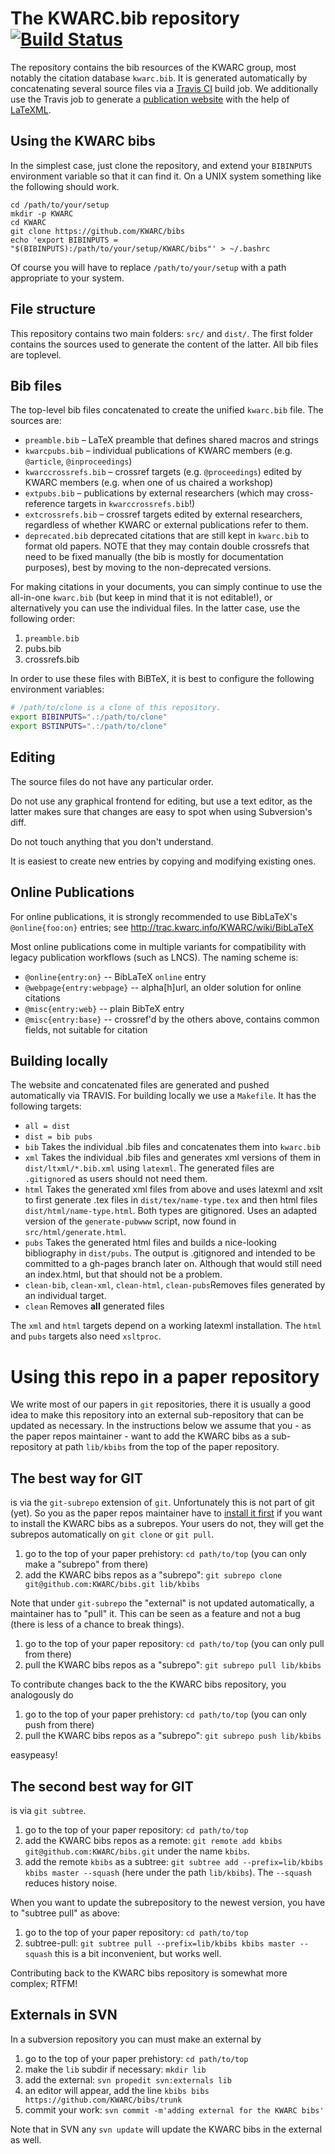 # The KWARC.bib repository [![Build Status](https://travis-ci.org/KWARC/bibs.svg?branch=master)](https://travis-ci.org/KWARC/bibs)

The repository contains the bib resources of the KWARC group, most notably the
citation database ```kwarc.bib```. It is generated automatically by concatenating
several source files via a [Travis CI](https://travis-ci.org/) build job. 
We additionally use the Travis job to generate a 
[publication website](https://kwarc.github.io/bibs/) with the help of 
[LaTeXML](http://dlmf.nist.gov/LaTeXML/).

## Using the KWARC bibs

In the simplest case, just clone the repository, and extend your  ```BIBINPUTS```
environment variable so that it can find it. On a UNIX system something like the following
should work. 
```
cd /path/to/your/setup
mkdir -p KWARC
cd KWARC
git clone https://github.com/KWARC/bibs
echo 'export BIBINPUTS = "$(BIBINPUTS):/path/to/your/setup/KWARC/bibs"' > ~/.bashrc
```
Of course you will have to replace ```/path/to/your/setup``` with a path appropriate to
your system.

## File structure

This repository contains two main folders: ```src/``` and ```dist/```. The first 
folder contains the sources used to generate the content of the latter. All bib
files are toplevel. 

## Bib files
The top-level bib files  concatenated to create the unified ```kwarc.bib```
file. The sources are: 

* ```preamble.bib``` – LaTeX preamble that defines shared macros and strings
* ```kwarcpubs.bib``` – individual publications of KWARC members (e.g. ```@article```,
```@inproceedings```)
* ```kwarccrossrefs.bib``` – crossref targets (e.g. ```@proceedings```) edited by KWARC
members (e.g. when one of us chaired a workshop)
* ```extpubs.bib``` – publications by external researchers (which may cross-reference
targets in ```kwarccrossrefs.bib```!)
* ```extcrossrefs.bib``` – crossref targets edited by external researchers,
 regardless of whether KWARC or external publications refer to them.
 * ```deprecated.bib``` deprecated citations that are still kept in ```kwarc.bib``` to
   format old papers. NOTE that they may contain double crossrefs that need to be fixed
   manually (the bib is mostly for documentation purposes), best by moving to the
   non-deprecated versions. 
 
For making citations in your documents, you can simply continue to use the
all-in-one ```kwarc.bib``` (but keep in mind that it is not editable!), or
alternatively you can use the individual files. In the latter case, use the
following order:

1. ```preamble.bib```
2. pubs.bib
3. crossrefs.bib

In order to use these files with BiBTeX, it is best to configure the following
environment variables: 

```bash
# /path/to/clone is a clone of this repository. 
export BIBINPUTS=".:/path/to/clone"
export BSTINPUTS=".:/path/to/clone"
```

## Editing
The source files do not have any particular order.
 
Do not use any graphical frontend for editing, but use a text 
editor, as the latter makes sure that changes are easy to spot
when using Subversion's diff.
 
Do not touch anything that you don't understand.
 
It is easiest to create new entries by copying and modifying 
existing ones. 

## Online Publications

For online publications, it is strongly recommended to use
BibLaTeX's ```@online{foo:on}``` entries; see 
http://trac.kwarc.info/KWARC/wiki/BibLaTeX 
 
Most online publications come in multiple variants for 
compatibility with legacy publication workflows (such as LNCS). 
The naming scheme is: 
 
* ```@online{entry:on}``` -- BibLaTeX ```online``` entry 
* ```@webpage{entry:webpage}``` -- alpha[h]url, an older solution for 
 online citations
* ```@misc{entry:web}``` -- plain BibTeX entry 
* ```@misc{entry:base}``` -- crossref'd by the others above, contains 
 common fields, not suitable for citation

## Building locally
The website and concatenated files are generated and pushed automatically via
TRAVIS. For building locally we use a ```Makefile```. It has the following 
targets: 

* ```all = dist```
* ```dist = bib pubs```
* ```bib``` Takes the individual .bib files and concatenates them into ```kwarc.bib```
* ```xml``` Takes the individual .bib files and generates xml versions of them in ```dist/ltxml/*.bib.xml``` using ```latexml```. The generated files are ```.gitignore```d as users should not need them. 
* ```html``` Takes the generated xml files from above and uses latexml and xslt to first generate .tex files in  ```dist/tex/name-type.tex``` and then html files ```dist/html/name-type.html```. Both types are gitignored. Uses an adapted version of the  ```generate-pubwww``` script, now found in ```src/html/generate.html```. 
* ```pubs``` Takes the generated html files and builds a nice-looking bibliography in ```dist/pubs```. The output is .gitignored and intended to be committed to a gh-pages branch later on. Although that would still need an index.html, but that should not be a problem. 
* ```clean-bib```, ```clean-xml```, ```clean-html```, ```clean-pubs```Removes files generated by an individual target. 
* ```clean``` Removes **all** generated files

The ```xml``` and ```html``` targets depend on a working latexml installation. The ```html``` and ```pubs``` targets also need ```xsltproc```. 


# Using this repo in a paper repository
We write most of our papers in ```git``` repositories, there it is usually a good idea to
make this repository into an external sub-repository that can be updated as necessary. In
the instructions below we assume that you - as the paper repos maintainer - want to add the
KWARC bibs as a sub-repository at path ```lib/kbibs``` from the top of the paper
repository.
## The best way for GIT
is via the ```git-subrepo``` extension of ```git```. Unfortunately this is not part of git
(yet). So you as the paper repos maintainer have to
[install it first](https://github.com/git-commands/git-subrepo#readme) if you want to
install the KWARC bibs as a subrepos. Your users do not, they will get the subrepos
automatically on ```git clone``` or ```git pull```. 

1. go to the top of your paper prehistory: ```cd path/to/top``` (you can only make a
  "subrepo" from there) 
2. add the KWARC bibs repos as a "subrepo": ```git subrepo clone git@github.com:KWARC/bibs.git lib/kbibs```

Note that under ```git-subrepo``` the "external" is not updated automatically, a
maintainer has to "pull" it. This can be seen as a feature and not a bug (there is less of
a chance to break things).

1. go to the top of your paper repository: ```cd path/to/top``` (you can only pull from there)
2. pull the KWARC bibs repos as a "subrepo": ```git subrepo pull lib/kbibs```

To contribute changes back to the the KWARC bibs repository, you analogously do 

1. go to the top of your paper prehistory: ```cd path/to/top``` (you can only push from there)
2. pull the KWARC bibs repos as a "subrepo": ```git subrepo push lib/kbibs```

easypeasy!

## The second best way for GIT
is via ```git subtree```. 

1. go to the top of your paper repository: ```cd path/to/top```
2. add the KWARC bibs repos as a remote: ```git remote add kbibs
    git@github.com:KWARC/bibs.git``` under the name ```kbibs```.
3. add the remote ```kbibs```  as a subtree: ```git subtree add --prefix=lib/kbibs kbibs master --squash```
  (here under the path ```lib/kbibs```). The ```--squash``` reduces history noise. 

When you want to update the subrepository to the newest version, you have to "subtree
pull" as above: 

1. go to the top of your paper repository: ```cd path/to/top```
2. subtree-pull: ```git subtree pull --prefix=lib/kbibs kbibs master --squash```
  this is a bit inconvenient, but works well.

Contributing back to the KWARC bibs repository is somewhat more complex; RTFM!

## Externals in SVN
In a subversion repository you can must make an external by

1. go to the top of your paper prehistory: ```cd path/to/top```
2. make the ```lib``` subdir if necessary: ```mkdir lib```
3. add the external: ```svn propedit svn:externals lib```
4. an editor will appear, add the line ```kbibs bibs https://github.com/KWARC/bibs/trunk```
5. commit your work: ```svn commit -m'adding external for the KWARC bibs'```

Note that in SVN any ```svn update``` will update the KWARC bibs in the external as well. 

<!--  LocalWords:  kwarc.bib kwarcpubs.bib kwarccrossrefs.bib crossref extpubs.bib foo:on
 -->
<!--  LocalWords:  extcrossrefs.bib crossrefs entry:on entry:webpage entry:web entry:base
 -->
<!--  LocalWords:  ltxml latexml gitignore xslt gitignored generate-pubwww gh-pages kbibs
 -->
<!--  LocalWords:  xsltproc git-subrepo readme subrepos subrepos subrepo easypeasy subdir
 -->
<!--  LocalWords:  subrepository svn:externals
 -->
